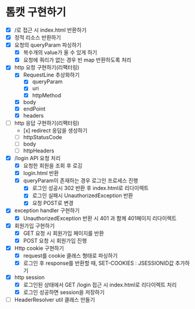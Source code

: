 # 톰캣 구현하기

- [x] /로 접근 시 index.html 반환하기
- [x] 정적 리소스 반환하기
- [x] 요청의 queryParam 파싱하기
    - [x] 복수개의 value가 올 수 있게 하기
    - [x] 요청에 쿼리가 없는 경우 빈 map 반환하도록 처리
- [x] http 요청 구현하기(리팩터링)
    - [x] RequestLine 추상화하기
        - [x] queryParam
        - [x] uri
        - [x] httpMethod
    - [x] body
    - [x] endPoint
    - [x] headers
- [ ] http 응답 구현하기(리팩터링)
    - [x\] redirect 응답을 생성하기
    - [ ] httpStatusCode
    - [ ] body
    - [ ] httpHeaders
- [x] /login API 요청 처리
    - [x] 요청한 회원을 조회 후 로깅
    - [x] login.html 반환
    - [x] queryParam이 존재하는 경우 로그인 프로세스 진행
        - [x] 로그인 성공시 302 반환 후 index.html로 리다이렉트
        - [x] 로그인 실패시 UnauthorizedException 반환
        - [x] 요청 POST로 변경
- [x] exception handler 구현하기
    - [x] UnauthorizedException 반환 시 401 과 함께 401페이지 리다이렉트
- [x] 회원가입 구현하기
    - [x] GET 요청 시 회원가입 페이지를 반환
    - [x] POST 요청 시 회원가입 진행
- [x] Http cookie 구현하기
    - [x] request를 cookie 클래스 형태로 파싱하기
    - [x] 로그인 후 response를 반환할 때, SET-COOKIES : JSESSIONID값 추가하기
- [x] http session
    - [x] 로그인된 상태에서 GET /login 접근 시 index.html로 리다이렉트 처리
    - [x] 로그인 성공하면 session을 저장하기
- [ ] HeaderResolver util 클래스 만들기

